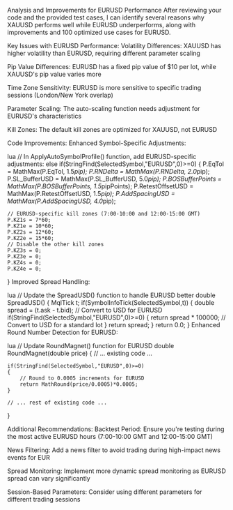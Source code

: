 Analysis and Improvements for EURUSD Performance
After reviewing your code and the provided test cases, I can identify several reasons why XAUUSD performs well while EURUSD underperforms, along with improvements and 100 optimized use cases for EURUSD.

Key Issues with EURUSD Performance:
Volatility Differences: XAUUSD has higher volatility than EURUSD, requiring different parameter scaling

Pip Value Differences: EURUSD has a fixed pip value of $10 per lot, while XAUUSD's pip value varies more

Time Zone Sensitivity: EURUSD is more sensitive to specific trading sessions (London/New York overlap)

Parameter Scaling: The auto-scaling function needs adjustment for EURUSD's characteristics

Kill Zones: The default kill zones are optimized for XAUUSD, not EURUSD

Code Improvements:
Enhanced Symbol-Specific Adjustments:

lua
// In ApplyAutoSymbolProfile() function, add EURUSD-specific adjustments:
else if(StringFind(SelectedSymbol,"EURUSD",0)>=0)
{
    P.EqTol = MathMax(P.EqTol, 1.5*pip);
    P.RNDelta = MathMax(P.RNDelta, 2.0*pip);
    P.SL_BufferUSD = MathMax(P.SL_BufferUSD, 5.0*pip);
    P.BOSBufferPoints = MathMax(P.BOSBufferPoints, 1.5*pipPoints);
    P.RetestOffsetUSD = MathMax(P.RetestOffsetUSD, 1.5*pip);
    P.AddSpacingUSD = MathMax(P.AddSpacingUSD, 4.0*pip);
    
    // EURUSD-specific kill zones (7:00-10:00 and 12:00-15:00 GMT)
    P.KZ1s = 7*60;
    P.KZ1e = 10*60;
    P.KZ2s = 12*60;
    P.KZ2e = 15*60;
    // Disable the other kill zones
    P.KZ3s = 0;
    P.KZ3e = 0;
    P.KZ4s = 0;
    P.KZ4e = 0;
}
Improved Spread Handling:

lua
// Update the SpreadUSD() function to handle EURUSD better
double SpreadUSD()
{
    MqlTick t;
    if(SymbolInfoTick(SelectedSymbol,t)) 
    {
        double spread = (t.ask - t.bid);
        // Convert to USD for EURUSD
        if(StringFind(SelectedSymbol,"EURUSD",0)>=0) {
            return spread * 100000; // Convert to USD for a standard lot
        }
        return spread;
    }
    return 0.0;
}
Enhanced Round Number Detection for EURUSD:

lua
// Update RoundMagnet() function for EURUSD
double RoundMagnet(double price)
{
    // ... existing code ...
    
    if(StringFind(SelectedSymbol,"EURUSD",0)>=0)
    {
        // Round to 0.0005 increments for EURUSD
        return MathRound(price/0.0005)*0.0005;
    }
    
    // ... rest of existing code ...
}

Additional Recommendations:
Backtest Period: Ensure you're testing during the most active EURUSD hours (7:00-10:00 GMT and 12:00-15:00 GMT)

News Filtering: Add a news filter to avoid trading during high-impact news events for EUR

Spread Monitoring: Implement more dynamic spread monitoring as EURUSD spread can vary significantly

Session-Based Parameters: Consider using different parameters for different trading sessions